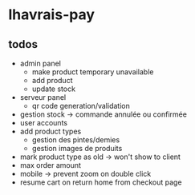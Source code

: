 # lhavrais-pay

## todos
- admin panel
    - make product temporary unavailable
    - add product
    - update stock
- serveur panel
    - qr code generation/validation
- gestion stock -> commande annulée ou confirmée
- user accounts
- add product types
    - gestion des pintes/demies
    - gestion images de produits
- mark product type as old -> won't show to client
- max order amount
- mobile -> prevent zoom on double click
- resume cart on return home from checkout page